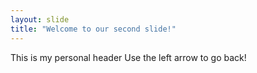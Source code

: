 ```yaml
---
layout: slide
title: "Welcome to our second slide!"
---
```

This is my personal header
Use the left arrow to go back!
